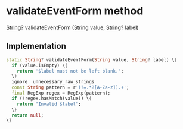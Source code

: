 


# validateEventForm method








[String](https:api.flutter.dev/flutter/dart-core/String-class.html)? validateEventForm
([String](https:api.flutter.dev/flutter/dart-core/String-class.html) value, [String](https:api.flutter.dev/flutter/dart-core/String-class.html)? label)








## Implementation

```dart
static String? validateEventForm(String value, String? label) \{
  if (value.isEmpty) \{
    return '$label must not be left blank.';
  \}
  ignore: unnecessary_raw_strings
  const String pattern = r'(?=.*?[A-Za-z]).+';
  final RegExp regex = RegExp(pattern);
  if (!regex.hasMatch(value)) \{
    return "Invalid $label";
  \}
  return null;
\}
```







